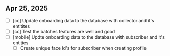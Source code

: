 ## Apr 25, 2025

- [ ] [cc] Update onboarding data to the database with collector and it's entitites
- [ ] [cc] Test the batches features are well and good
- [ ] [mobile] Updte onboarding data to the database with subscriber and it's entities
  - [ ] Create unique face Id's for subscriber when creating profile
